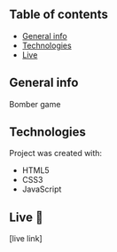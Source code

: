 ## Table of contents
* [General info](#general-info)
* [Technologies](#technologies)
* [Live](#live-star2)

## General info
Bomber game

## Technologies
Project was created with:
* HTML5
* CSS3
* JavaScript

## Live :star2:
[live link]